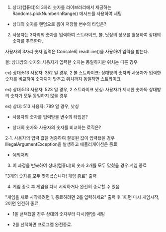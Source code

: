 
1. 상대(컴퓨터)의 3자리 숫자를 라이브러리에서 제공하는 Randoms.pickNumberInRange() 메서드를 사용하여 세팅

  + 상대의 숫자를 랜덤으로 뽑아 저장할 변수의 타입은?


2. 사용자는 3자리의 숫자를 입력하여 스트라이크, 볼, 낫싱의 정보를 활용하여 상대의 숫자를 추측한다.

사용자의 3자리 숫자 입력은 Console의 readLine()을 사용하여 입력을 받는다.

볼: 상대방의 숫자와 사용자가 입력한 숫자는 동일하지만 위치는 다른 경우

ex) 상대:513 사용자: 352 일 경우, 2 볼
스트라이크: 상대방의 숫자와 사용자가 입력한 숫자를 비교하여 숫자까지 맞추고 위치까지 동일하면 스트라이크 

ex) 상대:513 사용자: 523 일 경우, 2 스트라이크
낫싱: 사용자가 제시한 숫자와 상대방의 숫자가 모두 동일하지 않을 경우

ex) 상대: 513 사용자: 789 일 경우, 낫싱

  + 사용자의 숫자를 입력받을 변수의 타입은?

  + 상대의 숫자와 사용자의 숫자를 비교하는 로직은?


2-1. 사용자의 입력 값을 검증하여 잘못된 값이 입력됐을 경우 IllegalArgumentException을 발생하고 애플리케이션은 종료

  + 예외처리


3. 이 과정을 반복하여 상대(컴퓨터)의 숫자 3개를 모두 맞혔을 경우 게임 종료

"3개의 숫자를 모두 맞히셨습니다! 게임 종료" 출력


4. 게임 종료 후 게임을 다시 시작하거나 완전히 종료할 수 있음

"게임을 새로 시작하려면 1, 종료하려면 2를 입력하세요" 출력 후 1이면 다시 게임시작, 2이면 완전히 종료
  + 1을 선택했을 경우 상대의 숫자부터 다시(랜덤) 세팅

  + 2를 선택하면 프로그램 완전종료.

